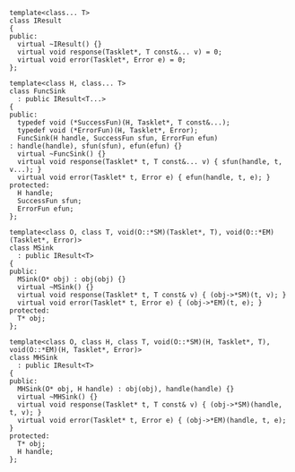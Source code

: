     template<class... T>
    class IResult
    {
    public:
      virtual ~IResult() {}
      virtual void response(Tasklet*, T const&... v) = 0;
      virtual void error(Tasklet*, Error e) = 0;
    };

    template<class H, class... T>
    class FuncSink
      : public IResult<T...>
    {
    public:
      typedef void (*SuccessFun)(H, Tasklet*, T const&...);
      typedef void (*ErrorFun)(H, Tasklet*, Error);
      FuncSink(H handle, SuccessFun sfun, ErrorFun efun)
	: handle(handle), sfun(sfun), efun(efun) {}
      virtual ~FuncSink() {}
      virtual void response(Tasklet* t, T const&... v) { sfun(handle, t, v...); }
      virtual void error(Tasklet* t, Error e) { efun(handle, t, e); }
    protected:
      H handle;
      SuccessFun sfun;
      ErrorFun efun;
    };

    template<class O, class T, void(O::*SM)(Tasklet*, T), void(O::*EM)(Tasklet*, Error)>
    class MSink
      : public IResult<T>
    {
    public:
      MSink(O* obj) : obj(obj) {}
      virtual ~MSink() {}
      virtual void response(Tasklet* t, T const& v) { (obj->*SM)(t, v); }
      virtual void error(Tasklet* t, Error e) { (obj->*EM)(t, e); }
    protected:
      T* obj;
    };

    template<class O, class H, class T, void(O::*SM)(H, Tasklet*, T), void(O::*EM)(H, Tasklet*, Error)>
    class MHSink
      : public IResult<T>
    {
    public:
      MHSink(O* obj, H handle) : obj(obj), handle(handle) {}
      virtual ~MHSink() {}
      virtual void response(Tasklet* t, T const& v) { (obj->*SM)(handle, t, v); }
      virtual void error(Tasklet* t, Error e) { (obj->*EM)(handle, t, e); }
    protected:
      T* obj;
      H handle;
    };
